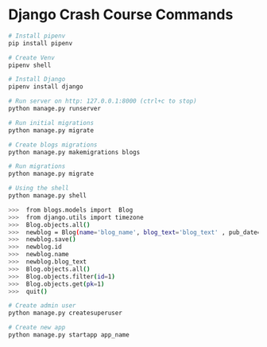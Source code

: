 # Django Crash Course Commands

```bash
# Install pipenv
pip install pipenv
```

```bash
# Create Venv
pipenv shell
```

```bash
# Install Django
pipenv install django
```

```bash
# Run server on http: 127.0.0.1:8000 (ctrl+c to stop)
python manage.py runserver
```

```bash
# Run initial migrations
python manage.py migrate
```

```bash
# Create blogs migrations
python manage.py makemigrations blogs
```

```bash
# Run migrations
python manage.py migrate
```

```bash
# Using the shell
python manage.py shell

>>>  from blogs.models import  Blog
>>>  from django.utils import timezone
>>>  Blog.objects.all()
>>>  newblog = Blog(name='blog_name', blog_text='blog_text' , pub_date=timezone.now())
>>>  newblog.save()
>>>  newblog.id
>>>  newblog.name
>>>  newblog.blog_text
>>>  Blog.objects.all()
>>>  Blog.objects.filter(id=1)
>>>  Blog.objects.get(pk=1)
>>>  quit()
```

```bash
# Create admin user
python manage.py createsuperuser
```

```bash
# Create new app
python manage.py startapp app_name
```
